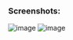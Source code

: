 ### Screenshots:
![image](https://github.com/ParthJain18/pose_estimation/assets/95374592/ffda988f-7694-41b2-89c4-4a10e3abe930)
![image](https://github.com/ParthJain18/pose_estimation/assets/95374592/3a4b61f3-3cd3-4ed3-9c5b-25bef7becb28)
